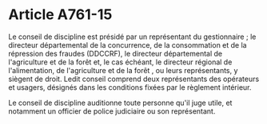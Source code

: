 # Article A761-15

Le conseil de discipline est présidé par un représentant du gestionnaire ; le directeur départemental de la concurrence, de la consommation et de la répression des fraudes (DDCCRF), le directeur départemental de l'agriculture et de la forêt et, le cas échéant, le         directeur régional de l'alimentation, de l'agriculture et de la forêt , ou leurs représentants, y siègent de droit. Ledit conseil comprend deux représentants des opérateurs et usagers, désignés dans les conditions fixées par le règlement intérieur.

Le conseil de discipline auditionne toute personne qu'il juge utile, et notamment un officier de police judiciaire ou son représentant.
